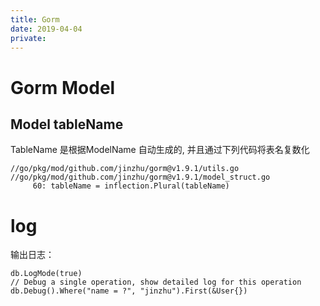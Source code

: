 ```yaml
---
title: Gorm
date: 2019-04-04
private:
---
```

# Gorm Model
## Model tableName
TableName 是根据ModelName 自动生成的, 并且通过下列代码将表名复数化

    //go/pkg/mod/github.com/jinzhu/gorm@v1.9.1/utils.go
    //go/pkg/mod/github.com/jinzhu/gorm@v1.9.1/model_struct.go
         60: tableName = inflection.Plural(tableName)

# log
输出日志：

    db.LogMode(true)
    // Debug a single operation, show detailed log for this operation
    db.Debug().Where("name = ?", "jinzhu").First(&User{})
